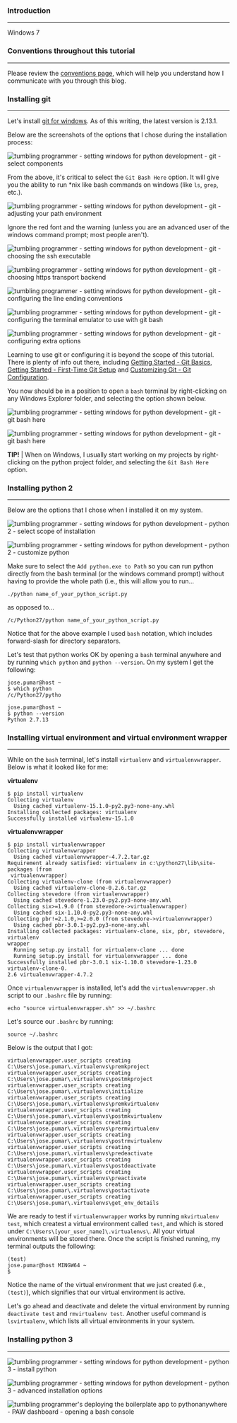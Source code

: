 ### Introduction
_____
Windows 7



### Conventions throughout this tutorial
_____
Please review the [conventions page](http://www.tumblingprogrammer.com/conventions-used-on-tumbling-programmer-dot-com/ "tumbling programmer's conventions page"), which will help you understand how I communicate with you through this blog.


### Installing git
_____
Let's install [git for windows](https://git-scm.com/download/win). As of this writing, the latest version is 2.13.1.

Below are the screenshots of the options that I chose during the installation process:

![ tumbling programmer - setting windows for python development - git - select components ]( https://www.tumblingprogrammer.com/media/2017/06/git-select-components.png " tumbling programmer - setting windows for python development - git - select components ")

From the above, it's critical to select the `Git Bash Here` option.  It will give you the ability to run *nix like bash commands on windows (like `ls`, `grep`, etc.).

![ tumbling programmer - setting windows for python development - git - adjusting your path environment ]( https://www.tumblingprogrammer.com/media/2017/06/git-adjusting-your-path-environment.png " tumbling programmer - setting windows for python development - git - adjusting your path environment ")

Ignore the red font and the warning (unless you are an advanced user of the windows command prompt; most people aren't).

![ tumbling programmer - setting windows for python development - git - choosing the ssh executable ]( https://www.tumblingprogrammer.com/media/2017/06/git-choosing-the-ssh-executable.png " tumbling programmer - setting windows for python development - git - choosing the ssh executable ")

![ tumbling programmer - setting windows for python development - git - choosing https transport backend ]( https://www.tumblingprogrammer.com/media/2017/06/git-choosing-https-transport-backend.png " tumbling programmer - setting windows for python development - git - choosing https transport backend ")

![ tumbling programmer - setting windows for python development - git - configuring the line ending conventions ]( https://www.tumblingprogrammer.com/media/2017/06/git-configuring-the-line-ending-conventions.png " tumbling programmer - setting windows for python development - git - configuring the line ending conventions ")

![ tumbling programmer - setting windows for python development - git - configuring the terminal emulator to use with git bash ]( https://www.tumblingprogrammer.com/media/2017/06/git-configuring-the-terminal-emulator-to-use-with-git-bash.png " tumbling programmer - setting windows for python development - git - configuring the terminal emulator to use with git bash ")

![ tumbling programmer - setting windows for python development - git - configuring extra options ]( https://www.tumblingprogrammer.com/media/2017/06/git-configuring-extra-options.png " tumbling programmer - setting windows for python development - git - configuring extra options ")

Learning to use git or configuring it is beyond the scope of this tutorial.  There is plenty of info out there, including [Getting Started - Git Basics](https://git-scm.com/book/en/v2/Getting-Started-Git-Basics), [Getting Started - First-Time Git Setup](https://git-scm.com/book/en/v2/Getting-Started-First-Time-Git-Setup) and [Customizing Git - Git Configuration](https://git-scm.com/book/en/v2/Customizing-Git-Git-Configuration).

You now should be in a position to open a `bash` terminal by right-clicking on any Windows Explorer folder, and selecting the option shown below.

![ tumbling programmer - setting windows for python development - git - git bash here ]( https://www.tumblingprogrammer.com/media/2017/06/git-git-bash-here.png " tumbling programmer - setting windows for python development - git - git bash here ")

![ tumbling programmer - setting windows for python development - git - git bash here ]( https://www.tumblingprogrammer.com/media/2017/06/git-git-bash-here.png " tumbling programmer - setting windows for python development - git - git bash here ")

**TIP!** | When on Windows, I usually start working on my projects by right-clicking on the python project folder, and selecting the `Git Bash Here` option.  

### Installing python 2
_____


Below are the options that I chose when I installed it on my system.

![ tumbling programmer - setting windows for python development - python 2 - select scope of installation ]( https://www.tumblingprogrammer.com/media/2017/06/python2-select-scope-of-installation.png " tumbling programmer - setting windows for python development - python 2 - select scope of installation ")

![ tumbling programmer - setting windows for python development - python 2 - customize python ]( https://www.tumblingprogrammer.com/media/2017/06/python2-customize-python.png " tumbling programmer - setting windows for python development - python 2 - customize python ")

Make sure to select the `Add python.exe to Path` so you can run python directly from the bash terminal (or the windows command prompt) without having to provide the whole path (i.e., this will allow you to run... 

`./python name_of_your_python_script.py` 

as opposed to...

`/c/Python27/python name_of_your_python_script.py`

Notice that for the above example I used `bash` notation, which includes forward-slash for directory separators.

Let's test that python works OK by opening a `bash` terminal anywhere and by running `which python` and `python --version`.  On my system I get the following:

    jose.pumar@host ~
    $ which python
    /c/Python27/pytho
    
    jose.pumar@host ~
    $ python --version
    Python 2.7.13

### Installing virtual environment and virtual environment wrapper
______
While on the `bash` terminal, let's install `virtualenv` and `virtualenvwrapper`.  Below is what it looked like for me:

**virtualenv**

    $ pip install virtualenv
    Collecting virtualenv
      Using cached virtualenv-15.1.0-py2.py3-none-any.whl
    Installing collected packages: virtualenv
    Successfully installed virtualenv-15.1.0

**virtualenvwrapper**   

    $ pip install virtualenvwrapper
    Collecting virtualenvwrapper
      Using cached virtualenvwrapper-4.7.2.tar.gz
    Requirement already satisfied: virtualenv in c:\python27\lib\site-packages (from
     virtualenvwrapper)
    Collecting virtualenv-clone (from virtualenvwrapper)
      Using cached virtualenv-clone-0.2.6.tar.gz
    Collecting stevedore (from virtualenvwrapper)
      Using cached stevedore-1.23.0-py2.py3-none-any.whl
    Collecting six>=1.9.0 (from stevedore->virtualenvwrapper)
      Using cached six-1.10.0-py2.py3-none-any.whl
    Collecting pbr!=2.1.0,>=2.0.0 (from stevedore->virtualenvwrapper)
      Using cached pbr-3.0.1-py2.py3-none-any.whl
    Installing collected packages: virtualenv-clone, six, pbr, stevedore, virtualenv
    wrapper
      Running setup.py install for virtualenv-clone ... done
      Running setup.py install for virtualenvwrapper ... done
    Successfully installed pbr-3.0.1 six-1.10.0 stevedore-1.23.0 virtualenv-clone-0.
    2.6 virtualenvwrapper-4.7.2
    
Once `virtualenvwrapper` is installed, let's add the `virtualenvwrapper.sh` script to our `.bashrc` file by running:

    echo "source virtualenvwrapper.sh" >> ~/.bashrc
    
Let's source our `.bashrc` by running:

    source ~/.bashrc

Below is the output that I got:

    virtualenvwrapper.user_scripts creating C:\Users\jose.pumar\.virtualenvs\premkproject
    virtualenvwrapper.user_scripts creating C:\Users\jose.pumar\.virtualenvs\postmkproject
    virtualenvwrapper.user_scripts creating C:\Users\jose.pumar\.virtualenvs\initialize
    virtualenvwrapper.user_scripts creating C:\Users\jose.pumar\.virtualenvs\premkvirtualenv
    virtualenvwrapper.user_scripts creating C:\Users\jose.pumar\.virtualenvs\postmkvirtualenv
    virtualenvwrapper.user_scripts creating C:\Users\jose.pumar\.virtualenvs\prermvirtualenv
    virtualenvwrapper.user_scripts creating C:\Users\jose.pumar\.virtualenvs\postrmvirtualenv
    virtualenvwrapper.user_scripts creating C:\Users\jose.pumar\.virtualenvs\predeactivate
    virtualenvwrapper.user_scripts creating C:\Users\jose.pumar\.virtualenvs\postdeactivate
    virtualenvwrapper.user_scripts creating C:\Users\jose.pumar\.virtualenvs\preactivate
    virtualenvwrapper.user_scripts creating C:\Users\jose.pumar\.virtualenvs\postactivate
    virtualenvwrapper.user_scripts creating C:\Users\jose.pumar\.virtualenvs\get_env_details

We are ready to test if `virtualenvwrapper` works by running `mkvirtualenv test`, which createst a virtual environment called `test`, and which is stored under `C:\Users\[your_user_name]\.virtualenvs\`. All your virtual environments will be stored there. Once the script is finished running, my terminal outputs the following:

    (test)
    jose.pumar@host MINGW64 ~
    $

Notice the name of the virtual environment that we just created (i.e., `(test)`), which signifies that our virtual environment is active.

Let's go ahead and deactivate and delete the virtual environment by running `deactivate test` and `rmvirtualenv test`.  Another useful command is `lsvirtualenv`, which lists all virtual environments in your system.

### Installing python 3
_____

![ tumbling programmer - setting windows for python development - python 3 - install python ]( https://www.tumblingprogrammer.com/media/2017/06/python3-install-python.png " tumbling programmer - setting windows for python development - python 3 - install python ")

![ tumbling programmer - setting windows for python development - python 3 - advanced installation options ]( https://www.tumblingprogrammer.com/media/2017/06/python3-advanced-installation-options.png " tumbling programmer - setting windows for python development - python 3 - advanced installation options ")







![ tumbling programmer's deploying the boilerplate app to pythonanywhere - PAW dashboard - opening a bash console ]( https://www.tumblingprogrammer.com/media/2017/06/pythonanywhere-opening-a-bash-console.png " tumbling programmer's deploying the boilerplate app to pythonanywhere - PAW dashboard - opening a bash console ")
